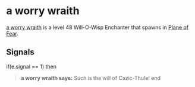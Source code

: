 # a worry wraith



[a worry wraith](/npc/72022) is a level 48 Will-O-Wisp Enchanter that spawns in [Plane of Fear](/zone/72).



## Signals

if(e.signal == 1) then


>**a worry wraith says:** Such is the will of Cazic-Thule!
end
